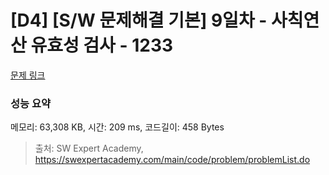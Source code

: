 # [D4] [S/W 문제해결 기본] 9일차 - 사칙연산 유효성 검사 - 1233 

[문제 링크](https://swexpertacademy.com/main/code/problem/problemDetail.do?contestProbId=AV141176AIwCFAYD) 

### 성능 요약

메모리: 63,308 KB, 시간: 209 ms, 코드길이: 458 Bytes



> 출처: SW Expert Academy, https://swexpertacademy.com/main/code/problem/problemList.do